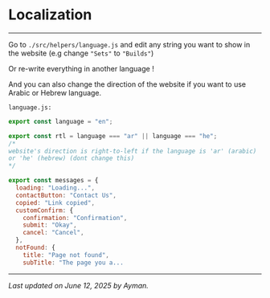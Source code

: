 # Localization

---

Go to `./src/helpers/language.js` and edit any string you want to show in the website (e.g change `"Sets"` to `"Builds"`)

Or re-write everything in another language !

And you can also change the direction of the website if you want to use Arabic or Hebrew language.

`language.js:`

```javascript
export const language = "en";

export const rtl = language === "ar" || language === "he";
/*
website's direction is right-to-left if the language is 'ar' (arabic)
or 'he' (hebrew) (dont change this)
*/

export const messages = {
  loading: "Loading...",
  contactButton: "Contact Us",
  copied: "Link copied",
  customConfirm: {
    confirmation: "Confirmation",
    submit: "Okay",
    cancel: "Cancel",
  },
  notFound: {
    title: "Page not found",
    subTitle: "The page you a...
```

---

_Last updated on June 12, 2025 by Ayman._
